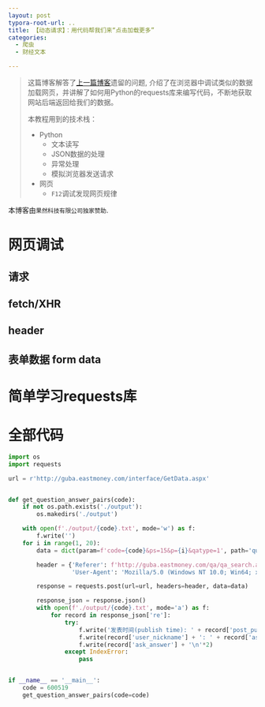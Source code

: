 ```yaml
---
layout: post
typora-root-url: ..
title: 【动态请求】：用代码帮我们来“点击加载更多”
categories:
  - 爬虫
  - 财经文本

---
```


> 这篇博客解答了[上一篇博客](https://qj4chen.github.io/2021/11/03/regular-expression/)遗留的问题, 介绍了在浏览器中调试类似的数据加载网页，并讲解了如何用Python的requests库来编写代码，不断地获取网站后端返回给我们的数据。
>
> 本教程用到的技术栈：
>
> * Python
>   * 文本读写
>   * JSON数据的处理
>   * 异常处理
>   * 模拟浏览器发送请求
> * 网页
>   * `F12`调试发现网页规律

本博客由`果然科技有限公司独家赞助`.

# 网页调试

## 请求

## fetch/XHR

## header

## 表单数据 form data



# 简单学习requests库

# 全部代码



```python
import os
import requests

url = r'http://guba.eastmoney.com/interface/GetData.aspx'


def get_question_answer_pairs(code):
    if not os.path.exists('./output'):
        os.makedirs('./output')

    with open(f'./output/{code}.txt', mode='w') as f:
        f.write('')
    for i in range(1, 20):
        data = dict(param=f'code={code}&ps=15&p={i}&qatype=1', path='question/api/Info/Search', env=2)

        header = {'Referer': f'http://guba.eastmoney.com/qa/qa_search.aspx?company={code}&keyword=&questioner=&qatype=1',
                  'User-Agent': 'Mozilla/5.0 (Windows NT 10.0; Win64; x64) AppleWebKit/537.36 (KHTML, like Gecko) Chrome/95.0.4638.54 Safari/537.36 Edg/95.0.1020.40)'}

        response = requests.post(url=url, headers=header, data=data)

        response_json = response.json()
        with open(f'./output/{code}.txt', mode='a') as f:
            for record in response_json['re']:
                try:
                    f.write('发表时间(publish time): ' + record['post_publish_time'] + '\t' + '展示时间(display time): ' + record['post_display_time'] + '\n')
                    f.write(record['user_nickname'] + ': ' + record['ask_question'] + '\n')
                    f.write(record['ask_answer'] + '\n'*2)
                except IndexError:
                    pass


if __name__ == '__main__':
    code = 600519
    get_question_answer_pairs(code=code)
```

